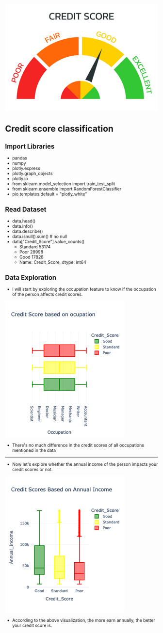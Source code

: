 ![alt text](score.jpeg)

# Credit score classification


## Import Libraries
- pandas 
- numpy 
- plotly.express 
- plotly.graph_objects
- plotly.io
- from sklearn.model_selection import train_test_split
- from sklearn.ensemble import RandomForestClassifier
- pio.templates.default = "plotly_white"

## Read Dataset

- data.head()
- data.info()
- data.describe()
- data.isnull().sum() # no null
- data["Credit_Score"].value_counts()
   - Standard    53174
   - Poor        28998
   - Good        17828
   - Name: Credit_Score, dtype: int64

## Data Exploration

- I will start by exploring the occupation feature to know if the occupation of the person affects credit scores.

![alt text](ocupation.png)

- There's no much difference in the credit scores of all occupations mentioned in the data

----------------------------------------------------------------------------------------

- Now let's explore whether the annual income of the person impacts your credit scores or not.

![alt text](Annual_income.png )

- According to the above visualization, the more earn annually, the better your credit score is.




















